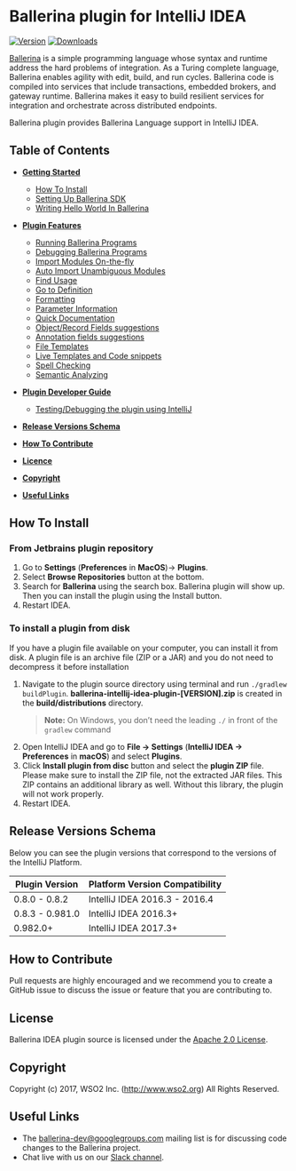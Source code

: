 
# Ballerina plugin for IntelliJ IDEA

[![Version](https://img.shields.io/jetbrains/plugin/v/9520-ballerina.svg)](https://plugins.jetbrains.com/plugin/9520-ballerina)
[![Downloads](https://img.shields.io/jetbrains/plugin/d/9520-ballerina.svg)](https://plugins.jetbrains.com/plugin/9520-ballerina)

[Ballerina](https://ballerina.io/) is a simple programming language whose syntax and runtime address the hard 
problems of integration. As a Turing complete language, Ballerina enables agility with edit, build, and run cycles. 
Ballerina code is compiled into services that include transactions, embedded brokers, and gateway runtime.
Ballerina makes it easy to build resilient services for integration and orchestrate across distributed endpoints.

Ballerina plugin provides Ballerina Language support in IntelliJ IDEA.

## Table of Contents

- [**Getting Started**](getting-started/README.md)
    - [How To Install](#how-to-install)
    - [Setting Up Ballerina SDK](getting-started/setting-up-ballerina-sdk/README.md)
    - [Writing Hello World In Ballerina](getting-started/writing-hello-world/README.md)
    
- [**Plugin Features**](getting-started/plugin-features/README.md)
    - [Running Ballerina Programs](getting-started/plugin-features/README.md#running-ballerina-programs)
    - [Debugging Ballerina Programs](getting-started/plugin-features/README.md#debugging-ballerina-programs) 
    - [Import Modules On-the-fly](getting-started/plugin-features/README.md#import-modules-on-the-fly)
    - [Auto Import Unambiguous Modules](getting-started/plugin-features/README.md#auto-import-unambiguous-modules)
    - [Find Usage](getting-started/plugin-features/README.md#find-usage)
    - [Go to Definition](getting-started/plugin-features/README.md#go-to-definition)
    - [Formatting](getting-started/plugin-features/README.md#formatting)
    - [Parameter Information](getting-started/plugin-features/README.md#parameter-information)
    - [Quick Documentation](getting-started/plugin-features/README.md#quick-documentation)
    - [Object/Record Fields suggestions](getting-started/plugin-features/README.md#objectrecord-fields-suggestions)
    - [Annotation fields suggestions](getting-started/plugin-features/README.md#annotation-fields-suggestions)
    - [File Templates](getting-started/plugin-features/README.md#file-templates)
    - [Live Templates and Code snippets](getting-started/plugin-features/README.md#live-templates-and-code-snippets)
    - [Spell Checking](getting-started/plugin-features/README.md#spell-checking)
    - [Semantic Analyzing](getting-started/plugin-features/README.md#semantic-analyzing) 

- [**Plugin Developer Guide**](getting-started/plugin-developer-guide/README.md#plugin-developer-guide)
    - [Testing/Debugging the plugin using IntelliJ](getting-started/plugin-developer-guide/README.md#testingdebugging-the-plugin-using-intellij-idea)
    
- [**Release Versions Schema**](#release-versions-schema)
- [**How To Contribute**](#how-to-contribute) 
- [**Licence**](#license)
- [**Copyright**](#copyright)
- [**Useful Links**](#useful-links)


## How To Install

### From Jetbrains plugin repository
1. Go to **Settings** (**Preferences** in **MacOS**)-> **Plugins**. 
2. Select **Browse Repositories** button at the bottom. 
3. Search for **Ballerina** using the search box. Ballerina plugin will show up. Then you can install the plugin using the Install button.
4. Restart IDEA.

### To install a plugin from disk
If you have a plugin file available on your computer, you can install it from disk. A plugin file is an archive file (ZIP or a JAR) and you do not need to decompress it before installation
1. Navigate to the plugin source directory using terminal and run `./gradlew buildPlugin`. 
**ballerina-intellij-idea-plugin-[VERSION].zip** is created in the **build/distributions** directory.
   >**Note:** On Windows, you don’t need the leading `./` in front of the `gradlew` command
2. Open IntelliJ IDEA and go to **File -> Settings** (**IntelliJ IDEA -> Preferences** in **macOS**) and select 
**Plugins**.
3. Click **Install plugin from disc** button and select the **plugin ZIP** file. Please make sure to install 
the ZIP file, not the extracted JAR files. This ZIP contains an additional library as well. Without this library, the 
plugin will not work properly.
4. Restart IDEA.


## Release Versions Schema

Below you can see the plugin versions that correspond to the versions of the IntelliJ Platform.

| Plugin Version | Platform Version Compatibility |
|--- | --- |
| 0.8.0 - 0.8.2 | IntelliJ IDEA 2016.3 - 2016.4 |
| 0.8.3 - 0.981.0 | IntelliJ IDEA 2016.3+ |
| 0.982.0+ | IntelliJ IDEA 2017.3+ |


## How to Contribute
Pull requests are highly encouraged and we recommend you to create a GitHub issue to discuss the issue or feature that you are contributing to.


## License
Ballerina IDEA plugin source is licensed under the [Apache 2.0 License](LICENSE).


## Copyright
Copyright (c) 2017, WSO2 Inc. (http://www.wso2.org) All Rights Reserved.


## Useful Links
* The ballerina-dev@googlegroups.com mailing list is for discussing code changes to the Ballerina project.
* Chat live with us on our [Slack channel](https://ballerina.io/open-source/slack/).